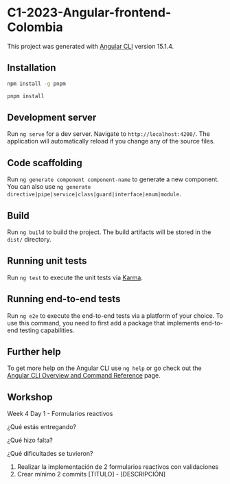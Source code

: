 # C1-2023-Angular-frontend-Colombia

This project was generated with [Angular CLI](https://github.com/angular/angular-cli) version 15.1.4.

## Installation

```bash
npm install -g pnpm
```

```bash
pnpm install
```

## Development server

Run `ng serve` for a dev server. Navigate to `http://localhost:4200/`. The application will automatically reload if you change any of the source files.

## Code scaffolding

Run `ng generate component component-name` to generate a new component. You can also use `ng generate directive|pipe|service|class|guard|interface|enum|module`.

## Build

Run `ng build` to build the project. The build artifacts will be stored in the `dist/` directory.

## Running unit tests

Run `ng test` to execute the unit tests via [Karma](https://karma-runner.github.io).

## Running end-to-end tests

Run `ng e2e` to execute the end-to-end tests via a platform of your choice. To use this command, you need to first add a package that implements end-to-end testing capabilities.

## Further help

To get more help on the Angular CLI use `ng help` or go check out the [Angular CLI Overview and Command Reference](https://angular.io/cli) page.

## Workshop

Week 4 Day 1 - Formularios reactivos

¿Qué estás entregando?

¿Qué hizo falta?

¿Qué dificultades se tuvieron?

1. Realizar la implementación de 2 formularios reactivos con validaciones
2. Crear mínimo 2 commits [TITULO] - [DESCRIPCIÓN]
